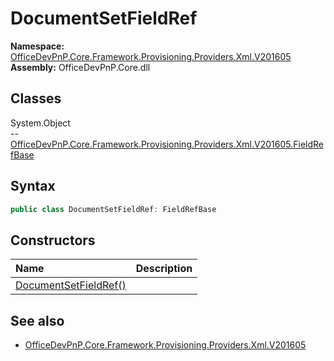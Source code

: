 # DocumentSetFieldRef
  
**Namespace:** [OfficeDevPnP.Core.Framework.Provisioning.Providers.Xml.V201605](OfficeDevPnP.Core.Framework.Provisioning.Providers.Xml.V201605.md)  
**Assembly:** OfficeDevPnP.Core.dll  
## Classes
System.Object  
-- [OfficeDevPnP.Core.Framework.Provisioning.Providers.Xml.V201605.FieldRefBase](OfficeDevPnP.Core.Framework.Provisioning.Providers.Xml.V201605.FieldRefBase.md)
## Syntax
```C#
public class DocumentSetFieldRef: FieldRefBase
```
## Constructors
|**Name**|**Description**|
|:-----|:-----|
| [DocumentSetFieldRef()](DocumentSetFieldRefconstructor1details.md) | 
## See also
- [OfficeDevPnP.Core.Framework.Provisioning.Providers.Xml.V201605](OfficeDevPnP.Core.Framework.Provisioning.Providers.Xml.V201605.md)

